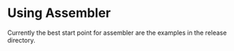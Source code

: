 # Using Assembler

Currently the best start point for assembler are the examples in the release directory.

